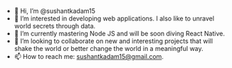 - 👋 Hi, I’m @sushantkadam15
- 👀 I’m interested in developing web applications. I also like to unravel world secrets through data.
- 🌱 I’m currently mastering Node JS and will be soon diving React Native. 
- 💞️ I’m looking to collaborate on new and interesting projects that will shake the world or better change the world in a meaningful way.
- 📫 How to reach me: sushantkadam15@gmail.com.
